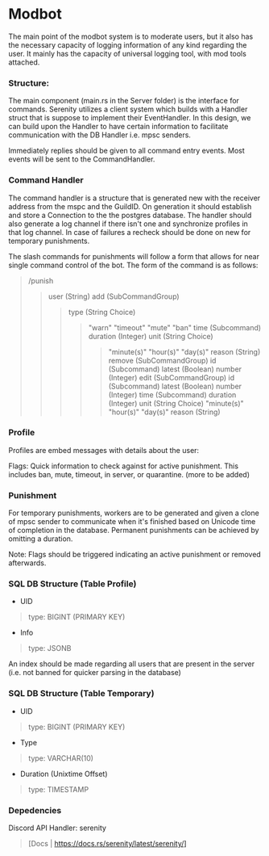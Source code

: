 # Modbot

The main point of the modbot system is to moderate users, but it also has the necessary capacity of logging information of any kind regarding the user. It mainly has the capacity of universal logging tool, with mod tools attached.

### Structure:

The main component (main.rs in the Server folder) is the interface for commands. Serenity utilizes a client system which builds with a Handler struct that is suppose to implement their EventHandler. In this design, we can build upon the Handler to have certain information to facilitate communication with the DB Handler i.e. mpsc senders.

Immediately replies should be given to all command entry events. Most events will be sent to the CommandHandler.

### Command Handler

The command handler is a structure that is generated new with the receiver address from the mspc and the GuildID. On generation it should establish and store a Connection to the the postgres database. The handler should also generate a log channel if there isn't one and synchronize profiles in that log channel. In case of failures a recheck should be done on new for temporary punishments.

The slash commands for punishments will follow a form that allows for near single command control of the bot. The form of the command is as follows:
> /punish 
>> user (String)
>> add (SubCommandGroup)
>>> type (String Choice)
>>>> "warn"
>>>> "timeout"
>>>> "mute"
>>>> "ban"
>>> time (Subcommand)
>>>> duration (Integer)
>>>> unit (String Choice)
>>>>> "minute(s)"
>>>>> "hour(s)"
>>>>> "day(s)"
>>>> reason (String)
>> remove (SubCommandGroup)
>>> id (Subcommand)
>>>> latest (Boolean)
>>>> number (Integer)
>> edit (SubCommandGroup)
>>> id (Subcommand)
>>>> latest (Boolean)
>>>> number (Integer)
>>> time (Subcommand)
>>>> duration (Integer)
>>>> unit (String Choice)
>>>>> "minute(s)"
>>>>> "hour(s)"
>>>>> "day(s)"
>>>> reason (String)

### Profile 
Profiles are embed messages with details about the user:

Flags: Quick information to check against for active punishment. This includes ban, mute, timeout, in server, or quarantine. (more to be added)

### Punishment

For temporary punishments, workers are to be generated and given a clone of mpsc sender to communicate when it's finished based on Unicode time of completion in the database. Permanent punishments can be achieved by omitting a duration.

Note: Flags should be triggered indicating an active punishment or removed afterwards.

### SQL DB Structure (Table Profile)

* UID
> type: BIGINT (PRIMARY KEY)
* Info
> type: JSONB

An index should be made regarding all users that are present in the server (i.e. not banned for quicker parsing in the database)

### SQL DB Structure (Table Temporary)

* UID
> type: BIGINT (PRIMARY KEY)
* Type
> type: VARCHAR(10)
* Duration (Unixtime Offset)
> type: TIMESTAMP

### Depedencies

Discord API Handler: serenity
> [Docs | https://docs.rs/serenity/latest/serenity/]